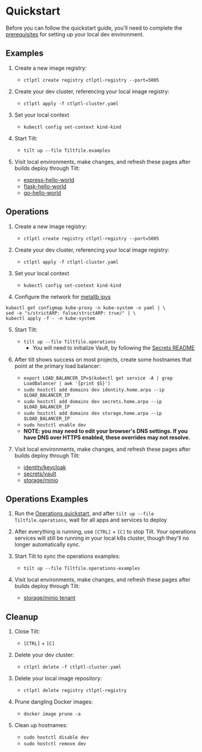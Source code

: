 
# Quickstart

Before you can follow the quickstart guide, you'll need to complete the [prerequisites](./PREREQUISITES.md) for setting up your local dev environment.


## Examples

1. Create a new image registry:
    - `ctlptl create registry ctlptl-registry --port=5005`

2. Create your dev cluster, referencing your local image registry:
    - `ctlptl apply -f ctlptl-cluster.yaml`

3. Set your local context
    - `kubectl config set-context kind-kind`

4. Start Tilt:
    - `tilt up --file Tiltfile.examples`

5. Visit local environments, make changes, and refresh these pages after builds deploy through Tilt:
    - [express-hello-world](http://localhost:3000/)
    - [flask-hello-world](http://localhost:3001/)
    - [go-hello-world](http://localhost:3002/)


## Operations

1. Create a new image registry:
    - `ctlptl create registry ctlptl-registry --port=5005`

2. Create your dev cluster, referencing your local image registry:
    - `ctlptl apply -f ctlptl-cluster.yaml`

3. Set your local context
    - `kubectl config set-context kind-kind`

4. Configure the network for [metallb ipvs](https://metallb.org/installation/)
```
kubectl get configmap kube-proxy -n kube-system -o yaml | \
sed -e "s/strictARP: false/strictARP: true/" | \
kubectl apply -f - -n kube-system
```

5. Start Tilt:
    - `tilt up --file Tiltfile.operations`
        - You will need to initialize Vault, by following the [Secrets README](../operations/secrets/README.md)

6. After tilt shows success on most projects, create some hostnames that point at the primary load balancer:
    - `export LOAD_BALANCER_IP=$(kubectl get service -A | grep LoadBalancer | awk '{print $5}')`
    - `sudo hostctl add domains dev identity.home.arpa --ip $LOAD_BALANCER_IP`
    - `sudo hostctl add domains dev secrets.home.arpa --ip $LOAD_BALANCER_IP`
    - `sudo hostctl add domains dev storage.home.arpa --ip $LOAD_BALANCER_IP`
    - `sudo hostctl enable dev`
    - **NOTE: you may need to edit your browser's DNS settings. If you have DNS over HTTPS enabled, these overrides may not resolve.**

6. Visit local environments, make changes, and refresh these pages after builds deploy through Tilt:
    - [identity/keycloak](https://identity.home.arpa/)
    - [secrets/vault](https://secrets.home.arpa/)
    - [storage/minio](https://storage.home.arpa/)

## Operations Examples

1. Run the [Operations quickstart](#Operations), and after `tilt up --file Tiltfile.operations`, wait for all apps and services to deploy

2. After everything is running, use `[CTRL]` + `[C]` to stop Tilt. Your operations services will still be running in your local k8s cluster, though they'll no longer automatically sync.

3. Start Tilt to sync the operations examples:
    - `tilt up --file Tiltfile.operations-examples`

4. Visit local environments, make changes, and refresh these pages after builds deploy through Tilt:
    - [storage/minio tenant](http://localhost:9443/)


## Cleanup

1. Close Tilt:
    - `[CTRL]` + `[C]`

2. Delete your dev cluster:
    - `ctlptl delete -f ctlptl-cluster.yaml`

3. Delete your local image repository:
    - `ctlptl delete registry ctlptl-registry`

4. Prune dangling Docker images:
    - `docker image prune -a`

5. Clean up hostnames:
    - `sudo hostctl disable dev`
    - `sudo hostctl remove dev`